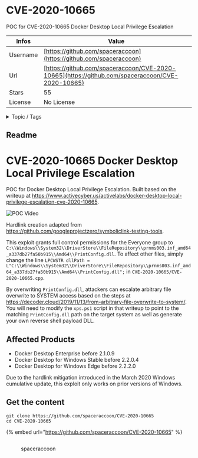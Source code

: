 # CVE-2020-10665

POC for CVE-2020-10665 Docker Desktop Local Privilege Escalation

| Infos    | Value                                                              |
| -------- | -------------------------------------------------------------------|
| Username | [https://github.com/spaceraccoon](https://github.com/spaceraccoon) |
| Url      | [https://github.com/spaceraccoon/CVE-2020-10665](https://github.com/spaceraccoon/CVE-2020-10665)                                               |
| Stars    | 55                                                          |
| License  | No License                                                        |

<details>

<summary>Topic / Tags</summary>



</details>

## Readme

# CVE-2020-10665 Docker Desktop Local Privilege Escalation

POC for Docker Desktop Local Privilege Escalation. Built based on the writeup at https://www.activecyber.us/activelabs/docker-desktop-local-privilege-escalation-cve-2020-10665.

![POC Video](CVE-2020-10665.gif)

Hardlink creation adapted from https://github.com/googleprojectzero/symboliclink-testing-tools.

This exploit grants full control permissions for the Everyone group to `C:\\Windows\\System32\\DriverStore\\FileRepository\\prnms003.inf_amd64_a337db27fa50b915\\Amd64\\PrintConfig.dll`. To affect other files, simply change the line `LPCWSTR dllPath = L"C:\\Windows\\System32\\DriverStore\\FileRepository\\prnms003.inf_amd64_a337db27fa50b915\\Amd64\\PrintConfig.dll";` in `CVE-2020-10665/CVE-2020-10665.cpp`.

By overwriting `PrintConfig.dll`, attackers can escalate arbitrary file overwrite to SYSTEM access based on the steps at https://decoder.cloud/2019/11/13/from-arbitrary-file-overwrite-to-system/. You will need to modify the `xps.ps1` script in that writeup to point to the matching `PrintConfig.dll` path on the target system as well as generate your own reverse shell payload DLL.

## Affected Products

* Docker Desktop Enterprise before 2.1.0.9
* Docker Desktop for Windows Stable before 2.2.0.4
* Docker Desktop for Windows Edge before 2.2.2.0

Due to the hardlink mitigation introduced in the March 2020 Windows cumulative update, this exploit only works on prior versions of Windows.



## Get the content

```
git clone https://github.com/spaceraccoon/CVE-2020-10665
cd CVE-2020-10665
```

{% embed url="https://github.com/spaceraccoon/CVE-2020-10665" %}

<figure><img src="https://avatars.githubusercontent.com/u/18413849?v=4" alt=""><figcaption><p>spaceraccoon</p></figcaption></figure>

